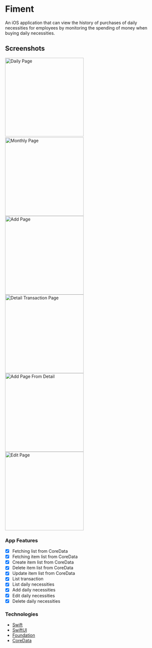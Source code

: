 # Fiment
 An iOS application that can view the history of purchases of daily necessities for employees by monitoring the spending of money when buying daily necessities.

## Screenshots
<img src="https://user-images.githubusercontent.com/75456232/206741190-3ab9d78d-b3e9-4928-8af2-b54a425bc106.png" width="256" title="Daily Page">&nbsp;
<img src="https://user-images.githubusercontent.com/75456232/206741659-a234c2a3-2ef2-43fd-9396-b343a2d68a42.png" width="256" title="Monthly Page">
<img src="https://user-images.githubusercontent.com/75456232/206741369-719a12a5-a7e3-4935-a1ac-732213a1eaff.png" width="256" title="Add Page">
<img src="https://user-images.githubusercontent.com/75456232/206741777-3175831f-7381-4a35-8177-8e2c5a01a08f.png" width="256" title="Detail Transaction Page">
<img src="https://user-images.githubusercontent.com/75456232/206742007-1969bb24-a28e-437c-91bc-03b39252c561.png" width="256" title="Add Page From Detail">
<img src="https://user-images.githubusercontent.com/75456232/206742229-d6e176f4-7167-40a9-9fb3-7ec441526c64.png" width="256" title="Edit Page">

### App Features
* [x] Fetching list from CoreData
* [x] Fetching item list from CoreData
* [x] Create item list from CoreData
* [x] Delete item list from CoreData
* [x] Update item list from CoreData
* [x] List transaction
* [x] List daily necessities
* [x] Add daily necessities
* [x] Edit daily necessities
* [x] Delete daily necessities

### Technologies
- [Swift](https://swift.org/documentation)
- [SwiftUI](https://developer.apple.com/xcode/swiftui/)
- [Foundation](https://developer.apple.com/documentation/foundation)
- [CoreData](https://developer.apple.com/documentation/coredata)
